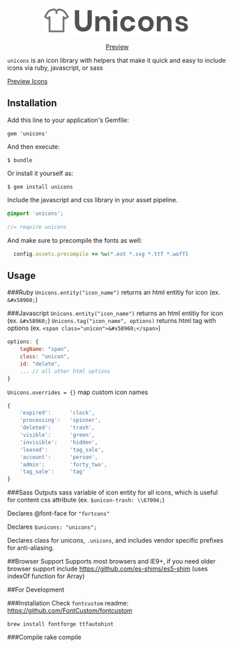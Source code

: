 <p align="center">
    <a href="https://bemky.github.io/unicons/" style="display:block; max-width:344px;">
        <img src="https://raw.githubusercontent.com/bemky/unicons/master/docs/assets/images/unicons.png"width="344" height="69" alt="Unicons">
    </a>
    <p align="center">
        <a href="https://bemky.github.io/unicons/">
            Preview
        </a>
    </p>
</p>


`unicons` is an icon library with helpers that make it quick and easy to include icons via ruby, javascript, or sass

[Preview Icons](http://bemky.github.io/unicons)

## Installation

Add this line to your application's Gemfile:

    gem 'unicons'

And then execute:

    $ bundle

Or install it yourself as:

    $ gem install unicons

Include the javascript and css library in your asset pipeline.

```scss
@import 'unicons';
```

```javascript
//= require unicons
```

And make sure to precompile the fonts as well:

```ruby
  config.assets.precompile += %w(*.eot *.svg *.ttf *.woff)
```

## Usage


###Ruby
``Unicons.entity("icon_name")`` returns an html entitiy for icon (ex. ``&#x58960;``)

###Javascript
``Unicons.entity("icon_name")`` returns an html entitiy for icon (ex. ``&#x58960;``)
``Unicons.tag("icon_name", options)`` returns html tag with options (ex. ``<span class="unicon">&#x58960;</span>``)
```javascript
options: {
    tagName: "span",
    class: "unicon",
    id: "delete",
    ... // all other html options
}
```

``Unicons.overrides = {}`` map custom icon names
```javascript
{
    'expired':      'clock',
    'processing':   'spinner',
    'deleted':      'trash',
    'visible':      'green',
    'invisible':    'hidden',
    'leased':       'tag_sale',
    'account':      'person',
    'admin':        'forty_two',
    'tag_sale':     'tag'
}
```


###Sass
Outputs sass variable of icon entity for all icons, which is useful for content css attribute (ex. ``$unicon-trash: \\67094;``)

Declares @font-face for ``"fortcons"``

Declares ``$unicons: "unicons";``

Declares class for unicons, ``.unicons``, and includes vendor specific prefixes for anti-aliasing.


##Browser Support
Supports most browsers and IE9+, if you need older browser support include https://github.com/es-shims/es5-shim (uses indexOf function for Array)


##For Development

###Installation
Check `fontcustom` readme: https://github.com/FontCustom/fontcustom

    brew install fontforge ttfautohint

###Compile
    rake compile

